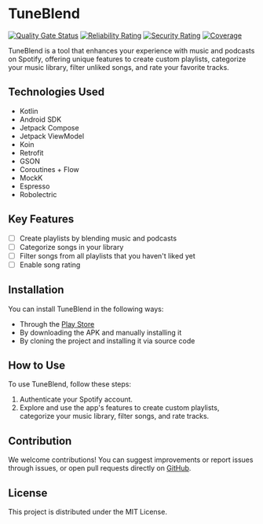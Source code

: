 # TuneBlend

[![Quality Gate Status](https://sonarcloud.io/api/project_badges/measure?project=pedrox-hs_TuneBlend&metric=alert_status)](https://sonarcloud.io/summary/new_code?id=pedrox-hs_TuneBlend)
[![Reliability Rating](https://sonarcloud.io/api/project_badges/measure?project=pedrox-hs_TuneBlend&metric=reliability_rating)](https://sonarcloud.io/summary/new_code?id=pedrox-hs_TuneBlend)
[![Security Rating](https://sonarcloud.io/api/project_badges/measure?project=pedrox-hs_TuneBlend&metric=security_rating)](https://sonarcloud.io/summary/new_code?id=pedrox-hs_TuneBlend)
[![Coverage](https://sonarcloud.io/api/project_badges/measure?project=pedrox-hs_TuneBlend&metric=coverage)](https://sonarcloud.io/summary/new_code?id=pedrox-hs_TuneBlend)

TuneBlend is a tool that enhances your experience with music and podcasts on Spotify, offering unique features to create custom playlists, categorize your music library, filter unliked songs, and rate your favorite tracks.

## Technologies Used

- Kotlin
- Android SDK
- Jetpack Compose
- Jetpack ViewModel
- Koin
- Retrofit
- GSON
- Coroutines + Flow
- MockK
- Espresso
- Robolectric

## Key Features

- [ ] Create playlists by blending music and podcasts
- [ ] Categorize songs in your library
- [ ] Filter songs from all playlists that you haven't liked yet
- [ ] Enable song rating

## Installation

You can install TuneBlend in the following ways:

- Through the [Play Store](https://play.google.com/store/apps)
- By downloading the APK and manually installing it
- By cloning the project and installing it via source code

## How to Use

To use TuneBlend, follow these steps:

1. Authenticate your Spotify account.
2. Explore and use the app's features to create custom playlists, categorize your music library, filter songs, and rate tracks.

## Contribution

We welcome contributions! You can suggest improvements or report issues through issues, or open pull requests directly on [GitHub](https://github.com/pedrox-hs/TuneBlend).

## License

This project is distributed under the MIT License.

<!--
## Contact

If you have questions or issues, please feel free to reach out on Telegram: [@pedrox_hs](telegram_link).

## Acknowledgments

We'd like to thank our users and contributors for their ongoing support.
-->
